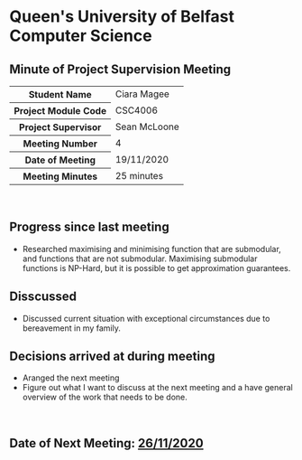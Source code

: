 # Queen's University of Belfast <br> Computer Science

## Minute of Project Supervision Meeting

<table>
  <tr>
    <th>Student Name</th>
    <td>Ciara Magee</td>
  </tr>
  <tr>
    <th>Project Module Code</th>
    <td>CSC4006</td>
  </tr>
  <tr>
    <th>Project Supervisor</th>
    <td>Sean McLoone</td>
  </tr>
  <tr>
    <th>Meeting Number</th>
    <td>4</td>
  </tr>
  <tr>
    <th>Date of Meeting</th>
    <td>19/11/2020</td>
  </tr>
    <tr>
    <th>Meeting Minutes</th>
    <td>25 minutes</td>
  </tr>
</table>

<br>

## Progress since last meeting
- Researched maximising and minimising function that are submodular, and functions that are not submodular. Maximising submodular functions is NP-Hard, but it is possible to get approximation guarantees.

## Disscussed
- Discussed current situation with exceptional circumstances due to bereavement in my family.


## Decisions arrived at during meeting
- Aranged the next meeting
- Figure out what I want to discuss at the next meeting and a have general overview of the work that needs to be done.

<br>

## Date of Next Meeting: [26/11/2020](Meeting_05.md)